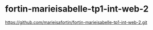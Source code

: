 # fortin-marieisabelle-tp1-int-web-2
https://github.com/marieisafortin/fortin-marieisabelle-tp1-int-web-2.git